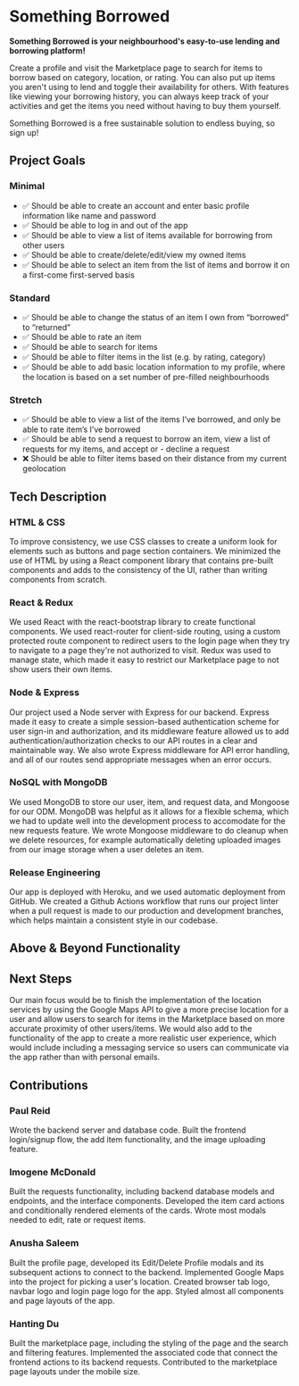 # Something Borrowed
**Something Borrowed is your neighbourhood's easy-to-use lending and borrowing platform!** 

Create a profile and visit the Marketplace page to search for items to borrow based on category, location, or rating. You can also put up items you aren't using to lend and toggle their availability for others. With features like viewing your borrowing history, you can always keep track of your activities and get the items you need without having to buy them yourself.

Something Borrowed is a free sustainable solution to endless buying, so sign up!

## Project Goals
### Minimal 
- :white_check_mark: Should be able to create an account and enter basic profile information like name and password
- :white_check_mark: Should be able to log in and out of the app
- :white_check_mark: Should be able to view a list of items available for borrowing from other users
- :white_check_mark: Should be able to create/delete/edit/view my owned items
- :white_check_mark: Should be able to select an item from the list of items and borrow it on a first-come first-served basis
### Standard
- :white_check_mark: Should be able to change the status of an item I own from “borrowed” to “returned”
- :white_check_mark: Should be able to rate an item
- :white_check_mark: Should be able to search for items
- :white_check_mark: Should be able to filter items in the list (e.g. by rating, category)
- :white_check_mark: Should be able to add basic location information to my profile, where the location is based on a set number of pre-filled neighbourhoods
### Stretch
- :white_check_mark: Should be able to view a list of the items I’ve borrowed, and only be able to rate item’s I’ve borrowed
- :white_check_mark: Should be able to send a request to borrow an item, view a list of requests for my items, and accept or - decline a request
- ❌ Should be able to filter items based on their distance from my current geolocation

## Tech Description
### HTML & CSS
To improve consistency, we use CSS classes to create a uniform look for elements such as buttons and page section containers. We minimized the use of HTML by using a React component library that contains pre-built components and adds to the consistency of the UI, rather than writing components from scratch.

### React & Redux
We used React with the react-bootstrap library to create functional components. We used react-router for client-side routing, using a custom protected route component to redirect users to the login page when they try to navigate to a page they're not authorized to visit. Redux was used to manage state, which made it easy to restrict our Marketplace page to not show users their own items.

### Node & Express
Our project used a Node server with Express for our backend. Express made it easy to create a simple session-based authentication scheme for user sign-in and authorization, and its middleware feature allowed us to add authentication/authorization checks to our API routes in a clear and maintainable way. We also wrote Express middleware for API error handling, and all of our routes send appropriate messages when an error occurs.

### NoSQL with MongoDB
We used MongoDB to store our user, item, and request data, and Mongoose for our ODM. MongoDB was helpful as it allows for a flexible schema, which we had to update well into the development process to accomodate for the new requests feature. We wrote Mongoose middleware to do cleanup when we delete resources, for example automatically deleting uploaded images from our image storage when a user deletes an item.

### Release Engineering
Our app is deployed with Heroku, and we used automatic deployment from GitHub. We created a Github Actions workflow that runs our project linter when a pull request is made to our production and development branches, which helps maintain a consistent style in our codebase.

## Above & Beyond Functionality

## Next Steps
Our main focus would be to finish the implementation of the location services by using the Google Maps API to give a more precise location for a user and allow users to search for items in the Marketplace based on more accurate proximity of other users/items. We would also add to the functionality of the app to create a more realistic user experience, which would include including a messaging service so users can communicate via the app rather than with personal emails.

## Contributions

### Paul Reid
Wrote the backend server and database code. Built the frontend login/signup flow, the add item functionality, and the image uploading feature.

### Imogene McDonald
Built the requests functionality, including backend database models and endpoints, and the interface components. Developed the item card actions and conditionally rendered elements of the cards. Wrote most modals needed to edit, rate or request items.

### Anusha Saleem
Built the profile page, developed its Edit/Delete Profile modals and its subsequent actions to connect to the backend. Implemented Google Maps into the project for picking a user's location. Created browser tab logo, navbar logo and login page logo for the app. Styled almost all components and page layouts of the app.

### Hanting Du
Built the marketplace page, including the styling of the page and the search and filtering features.  Implemented the associated code that connect the frontend actions to its backend requests. Contributed to the marketplace page layouts under the mobile size.
